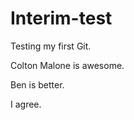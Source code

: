 Interim-test
============

Testing my first Git.

Colton Malone is awesome.

Ben is better.

I agree.
